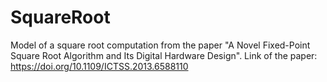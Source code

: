 # SquareRoot
Model of a square root computation from the paper  "A Novel Fixed-Point Square Root Algorithm and Its Digital Hardware Design".
Link of the paper: https://doi.org/10.1109/ICTSS.2013.6588110
